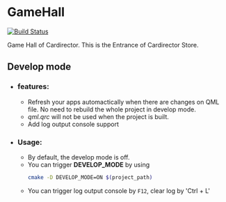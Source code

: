 # GameHall

[![Build Status](https://travis-ci.org/Mogara/GameHall.svg?branch=dev)](https://travis-ci.org/Mogara/GameHall)

Game Hall of Cardirector. This is the Entrance of Cardirector Store.

## Develop mode
+ ### features:
  + Refresh your apps automactically when there are changes on QML file. No need to rebuild the whole project in develop mode.
  + *qml.qrc* will not be used when the project is built.
  + Add log output console support
+ ### Usage:
  + By default, the develop mode is off.
  + You can trigger **DEVELOP_MODE** by using
    ```bash
    cmake -D DEVELOP_MODE=ON $(project_path)
    ```
  + You can trigger log output console by `F12`, clear log by 'Ctrl + L'
